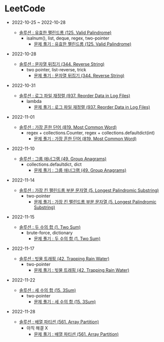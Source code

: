 # LeetCode

* 2022-10-25 ~ 2022-10-28
 
    + [솔루션 : 유효한 팰린드롬 (125. Valid Palindrome)](https://github.com/injae97/Algorithm/blob/master/LeetCode/125_Valid-Palindrome.py)
       - isalnum(), list, deque, regex, two-pointer
           + [문제 풀기 : 유효한 팰린드롬 (125. Valid Palindrome)](https://leetcode.com/problems/valid-palindrome/)



* 2022-10-28

    + [솔루션 : 문자열 뒤집기 (344. Reverse String)](https://github.com/injae97/Algorithm/blob/master/LeetCode/334_Reverse-String.py)
       - two pointer, list-reverse, trick 
           + [문제 풀기 : 문자열 뒤집기 (344. Reverse String)](https://leetcode.com/problems/reverse-string/)


* 2022-10-31

    + [솔루션 : 로그 파일 재정렬 (937. Reorder Data in Log Files)](https://github.com/injae97/Algorithm/blob/master/LeetCode/937_Reorder-Log-Files.py)
       - lambda
           + [문제 풀기 : 로그 파일 재정렬 (937. Reorder Data in Log Files)](https://leetcode.com/problems/reorder-data-in-log-files/)


* 2022-11-01

    + [솔루션 : 가장 흔한 단어 (819. Most Common Word)](https://github.com/injae97/Algorithm/blob/master/LeetCode/819_Most-Common-Word.py)
       - regex + collections.Counter, regex + collections.defaultdict(int)
           + [문제 풀기 : 가장 흔한 단어 (819. Most Common Word)](https://leetcode.com/problems/most-common-word/)


* 2022-11-10

    + [솔루션 : 그룹 애너그램 (49. Group Anagrams)](https://github.com/injae97/Algorithm/blob/master/LeetCode/49_group-anagrams.py)
       - collections.defaultdict, dict
           + [문제 풀기 : 그룹 애너그램 (49. Group Anagrams)](https://leetcode.com/problems/group-anagrams/)



* 2022-11-14

    + [솔루션 : 가장 킨 팰린드롬 부분 문자열 (5. Longest Palindromic Substring)](https://github.com/injae97/Algorithm/blob/master/LeetCode/5_Longest-Palindromic-Substring.py)
       - two-pointer
           + [문제 풀기 : 가장 킨 팰린드롬 부분 문자열 (5. Longest Palindromic Substring)](https://leetcode.com/problems/longest-palindromic-substring/)


* 2022-11-15

    + [솔루션 : 두 수의 합 (1. Two Sum)](https://github.com/injae97/Algorithm/blob/master/LeetCode/1_Two-Sum.py)
       - brute-force, dictionary
           + [문제 풀기 : 두 수의 합 (1. Two Sum)](https://leetcode.com/problems/two-sum/)



* 2022-11-17

    + [솔루션 : 빗물 트래핑 (42. Trapping Rain Water)](https://github.com/injae97/Algorithm/blob/master/LeetCode/42_Trapping-Rain-Water.py)
       - two-pointer
           + [문제 풀기 : 빗물 트래핑 (42. Trapping Rain Water)](https://leetcode.com/problems/trapping-rain-water/)


* 2022-11-22

    + [솔루션 : 세 수의 합 (15. 3Sum)](https://github.com/injae97/Algorithm/blob/master/LeetCode/15_3Sum.py)
       - two-pointer
           + [문제 풀기 : 세 수의 합 (15. 3Sum)](https://leetcode.com/problems/3sum/)


* 2022-11-28

    + [솔루션 : 배열 파티션 (561. Array Partition)](https://github.com/injae97/Algorithm/blob/master/LeetCode/561_Array-Partition.py)
       - 아직 해결 X
           + [문제 풀기 : 배열 파티션 (561. Array Partition)](https://leetcode.com/problems/array-partition/)
